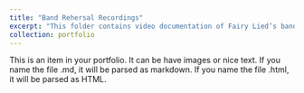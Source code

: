 ```yaml
---
title: "Band Rehersal Recordings"
excerpt: "This folder contains video documentation of Fairy Lied’s band rehearsals. <br/>" 
collection: portfolio
---
```


This is an item in your portfolio. It can be have images or nice text. If you name the file .md, it will be parsed as markdown. If you name the file .html, it will be parsed as HTML. 
